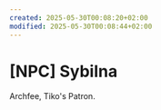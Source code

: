 ```yaml
---
created: 2025-05-30T00:08:20+02:00
modified: 2025-05-30T00:08:44+02:00
---
```


# [NPC] Sybilna

Archfee, Tiko's Patron.
